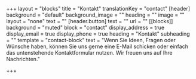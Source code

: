 +++
layout = "blocks"
title = "Kontakt"
translationKey = "contact"
[header]
background = "default"
background_image = ""
heading = ""
image = ""
layout = "none"
text = ""
[header.button]
text = ""
url = ""
[[blocks]]
background = "muted"
block = "contact"
display_address = true
display_email = true
display_phone = true
heading = "Kontakt"
subheading = ""
template = "contact-block"
text = "Wenn Sie Ideen, Fragen oder Wünsche haben, können Sie uns gerne eine E-Mail schicken oder einfach das untenstehende Kontaktformular nutzen. Wir freuen uns auf Ihre Nachrichten."

+++
